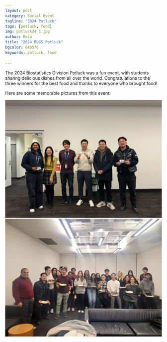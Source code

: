 ```yaml
---
layout: post
category: Social Event
tagline: "2024 Potluck"
tags: [potluck, food]
img: potluck24_1.jpg
author: Reza
title: "2024 BUGS Potluck"
bgcolor: 64b5f6
keywords: potluck, food

---
```


The 2024 Biostatistics Division Potluck was a fun event, with students sharing delicious dishes from all over the world. Congratulations to the three winners for the best food and thanks to everyone who brought food!

<!--more-->
Here are some memorable pictures from this event:

![](/assets/images/post/potluck24_1.jpg)
![](/assets/images/post/potluck24_2.jpg)
